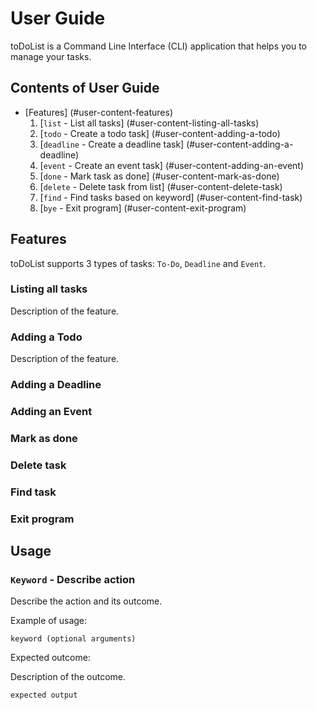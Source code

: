 # User Guide
toDoList is a Command Line Interface (CLI) application that 
helps you to manage your tasks.

## Contents of User Guide
- [Features] (#user-content-features)
  1. [`list` - List all tasks] (#user-content-listing-all-tasks)
  2. [`todo` - Create a todo task] (#user-content-adding-a-todo)
  3. [`deadline` - Create a deadline task] (#user-content-adding-a-deadline)
  4. [`event` - Create an event task] (#user-content-adding-an-event)
  5. [`done` - Mark task as done] (#user-content-mark-as-done)
  6. [`delete` - Delete task from list] (#user-content-delete-task)
  7. [`find` - Find tasks based on keyword] (#user-content-find-task)
  8. [`bye` - Exit program] (#user-content-exit-program)
## Features 
toDoList supports 3 types of tasks: `To-Do`, `Deadline` and `Event`.

### Listing all tasks

Description of the feature.

### Adding a Todo 

Description of the feature.

### Adding a Deadline

### Adding an Event

### Mark as done

### Delete task

### Find task

### Exit program



## Usage

### `Keyword` - Describe action

Describe the action and its outcome.

Example of usage: 

`keyword (optional arguments)`

Expected outcome:

Description of the outcome.

```
expected output
```
